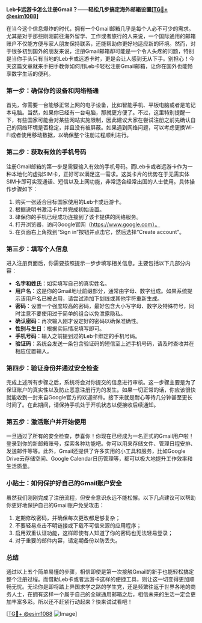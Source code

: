 **Leb卡远游卡怎么注册Gmail？——轻松几步搞定海外邮箱设置[[TG💪+ @esim1088](https://t.me/s/esim1088)]**

在当今这个信息爆炸的时代，拥有一个Gmail邮箱几乎是每个人必不可少的需求。尤其是对于那些刚刚前往海外留学、工作或者旅行的人来说，一个国际通用的邮箱账户不仅能方便与家人朋友保持联系，还能帮助你更好地适应新的环境。然而，对于很多初到国外的朋友来说，注册Gmail邮箱却可能是一个令人头疼的问题，特别是当你手头只有当地的Leb卡或远游卡时，更是会让人感到无从下手。别担心！今天这篇文章就来手把手教你如何用Leb卡轻松注册Gmail邮箱，让你在国外也能畅享数字生活的便利。

### **第一步：确保你的设备和网络畅通**
首先，你需要一台能够正常上网的电子设备，比如智能手机、平板电脑或者是笔记本电脑。当然，如果你已经有一台电脑，那就更方便了。不过，这里特别提醒一下，有些国家可能会对某些网站实施限制，因此建议大家在尝试注册之前先确认自己的网络环境是否稳定，并且没有被屏蔽。如果遇到网络问题，可以考虑更换Wi-Fi或者使用移动数据，以确保整个注册过程顺利进行。

### **第二步：获取有效的手机号码**
注册Gmail邮箱的第一步是需要输入有效的手机号码。而Leb卡或者远游卡作为一种本地化的虚拟SIM卡，正好可以满足这一需求。这类卡片的优势在于无需实体SIM卡即可实现通话、短信以及上网功能，非常适合经常出国的人士使用。具体操作步骤如下：
1. 购买一张适合目标国家使用的Leb卡或远游卡。
2. 根据说明书激活卡片并完成初始设置。
3. 硉保你的手机已经成功连接到了该卡提供的网络服务。
4. 打开浏览器，访问Google官网（https://www.google.com）。
5. 在页面右上角找到“Sign in”按钮并点击它，然后选择“Create account”。

### **第三步：填写个人信息**
进入注册页面后，你需要按照提示一步步填写相关信息。主要包括以下几部分内容：
- **名字和姓氏**：如实填写自己的真实姓名。
- **用户名**：这是你的Gmail地址前缀部分，通常由字母、数字组成。如果系统提示该用户名已被占用，请尝试添加下划线或其他字符重新生成。
- **密码**：设置一个强度较高的密码，最好包含大小写字母、数字及特殊符号，同时注意不要使用过于简单的组合以免泄露隐私。
- **确认密码**：再次输入刚才设定好的密码以确保准确性。
- **性别与生日**：根据实际情况填写即可。
- **手机号码**：输入之前提到过的Leb卡绑定的手机号码。
- **验证码**：系统会发送一条包含验证码的短信至上述手机号码，请及时查收并在相应位置输入。

### **第四步：验证身份并通过安全检查**
完成上述所有步骤之后，系统将会对你提交的信息进行审核。这一步骤主要是为了保证账户的真实性以及防止恶意注册行为的发生。如果一切正常的话，你应该很快就能收到一封来自Google官方的欢迎邮件。接下来就是耐心等待几分钟甚至更长时间了。在此期间，请保持手机处于开机状态以便接收后续通知。

### **第五步：激活账户并开始使用**
一旦通过了所有的安全检查，恭喜你！你现在已经成为一名正式的Gmail用户啦！登录到你的新邮箱账号，探索各种功能吧。你可以用来存储文件、管理日程安排、发送邮件等等。此外，Gmail还提供了许多实用的小工具和服务，比如Google Drive云存储空间、Google Calendar日历管理等，都可以极大地提升工作效率和生活质量。

### **小贴士：如何保护好自己的Gmail账户安全**
虽然我们刚刚完成了注册流程，但安全意识永远不能松懈。以下几点建议可以帮助你更好地保护自己的Gmail账户免受攻击：
1. 定期修改密码，并确保每次更改都足够复杂；
2. 不要轻易点击不明链接或下载不可信来源的应用程序；
3. 启用双重认证功能，这样即使有人知道了你的密码也无法轻易登录；
4. 对于重要的邮件内容，请定期备份以防丢失。

### **总结**
通过以上五个简单易懂的步骤，相信即使是第一次接触Gmail的新手也能轻松搞定整个注册过程。而借助Leb卡或者远游卡这样的便捷工具，则让这一切变得更加顺畅无忧。无论你是即将踏上异国求学之路的学生党，还是频繁往返于世界各地的商务人士，在拥有这样一个属于自己的全球通用邮箱之后，相信未来的生活一定会更加丰富多彩。所以还不赶紧行动起来？快来试试看吧！

[[TG💪+ @esim1088](https://t.me/s/esim1088) ![Image](https://i.postimg.cc/4NQfJmqS/Snipaste-2025-05-13-00-14-12.png)]